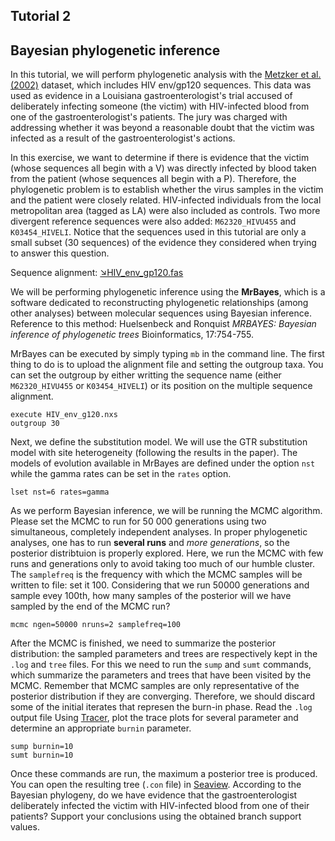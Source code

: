 ## Tutorial 2
## Bayesian phylogenetic inference

In this tutorial, we will perform phylogenetic analysis with the [Metzker et al. (2002)](https://www.pnas.org/content/99/22/14292) dataset, which includes HIV env/gp120 sequences. This data was used as evidence in a Louisiana gastroenterologist's trial accused of deliberately infecting someone (the victim) with HIV-infected blood from one of the gastroenterologist's patients. The jury was charged with addressing whether it was beyond a reasonable doubt that the victim was infected as a result of the gastroenterologist's actions.

In this exercise, we want to determine if there is evidence that the victim (whose sequences all begin with a V) was directly infected by blood taken from the patient (whose sequences all begin with a P). Therefore, the phylogenetic problem is to establish whether the virus samples in the victim and the patient were closely related. HIV-infected individuals from the local metropolitan area (tagged as LA) were also included as controls. Two more divergent reference sequences were also added: `M62320_HIVU455` and `K03454_HIVELI`. Notice that the sequences used in this tutorial are only a small subset (30 sequences) of the evidence they considered when trying to answer this question.

Sequence alignment: [&#8600;HIV_env_gp120.fas](/assets/lectures/HIV_env_gp120.fas)

We will be performing phylogenetic inference using the **MrBayes**, which is a software dedicated to reconstructing phylogenetic relationships (among other analyses) between molecular sequences using Bayesian inference. Reference to this method: Huelsenbeck and Ronquist *MRBAYES: Bayesian inference of phylogenetic trees* Bioinformatics, 17:754-755.

MrBayes can be executed by simply typing `mb` in the command line. The first thing to do is to upload the alignment file and setting the outgroup taxa. You can set the outgroup by either writting the sequence name (either `M62320_HIVU455` or `K03454_HIVELI`) or its position on the multiple sequence alignment. 

```
execute HIV_env_g120.nxs
outgroup 30
```

Next, we define the substitution model. We will use the GTR substitution model with site heterogeneity (following the results in the paper). The models of evolution available in MrBayes are defined under the option `nst` while the  gamma rates can be set in the `rates` option.

```
lset nst=6 rates=gamma
```

As we perform Bayesian inference, we will be running the MCMC algorithm. Please set the MCMC to run for 50 000 generations using two simultaneous, completely independent analyses. In proper phylogenetic analyses, one has to run **several runs** and *more generations*, so the posterior distribtuion is properly explored. Here, we run the MCMC with few runs and generations only to avoid taking too much of our humble cluster. The `samplefreq` is the frequency with which the MCMC samples will be written to file: set it 100. Considering that we run 50000 generations and sample evey 100th, how many samples of the posterior will we have sampled by the end of the MCMC run?

```
mcmc ngen=50000 nruns=2 samplefreq=100
```

After the MCMC is finished, we need to summarize the posterior distribution: the sampled parameters and trees are respectively kept in the `.log` and `tree` files. For this we need to run the `sump` and `sumt` commands, which summarize the parameters and trees that have been visited by the MCMC. Remember that MCMC samples are only representative of the posterior distribution if they are converging. Therefore, we should discard some of the initial iterates that represen the burn-in phase. Read the `.log` output file Using [Tracer](https://beast.community/tracer), plot the trace plots for several parameter and determine an appropriate `burnin` parameter.

```
sump burnin=10
sumt burnin=10
```

Once these commands are run, the maximum a posterior tree is produced. You can open the resulting tree (`.con` file) in [Seaview](http://doua.prabi.fr/software/seaview). According to the Bayesian phylogeny, do we have evidence that the gastroenterologist deliberately infected the victim with HIV-infected blood from one of their patients? Support your conclusions using the obtained branch support values. 